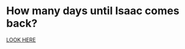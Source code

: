 # How many days until Isaac comes back?

[LOOK HERE]("https://77Z.GitHub.io/days-until-isaac-comes-back")